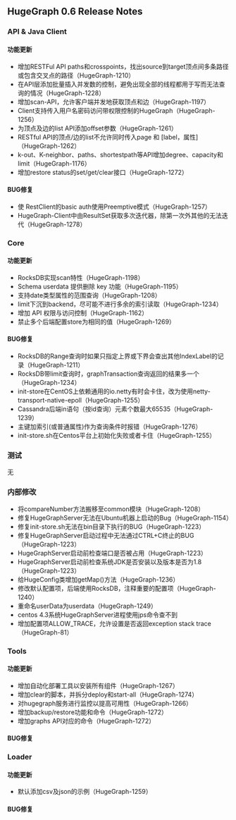 ## HugeGraph 0.6 Release Notes

### API & Java Client

#### 功能更新
- 增加RESTFul API paths和crosspoints，找出source到target顶点间多条路径或包含交叉点的路径（HugeGraph-1210）
- 在API层添加批量插入并发数的控制，避免出现全部的线程都用于写而无法查询的情况（HugeGraph-1228）
- 增加scan-API，允许客户端并发地获取顶点和边（HugeGraph-1197）
- Client支持传入用户名密码访问带权限控制的HugeGraph（HugeGraph-1256）
- 为顶点及边的list API添加offset参数（HugeGraph-1261）
- RESTful API的顶点/边的list不允许同时传入page 和 [label，属性]（HugeGraph-1262）
- k-out、K-neighbor、paths、shortestpath等API增加degree、capacity和limit（HugeGraph-1176）
- 增加restore status的set/get/clear接口（HugeGraph-1272）

#### BUG修复
- 使 RestClient的basic auth使用Preemptive模式（HugeGraph-1257）
- HugeGraph-Client中由ResultSet获取多次迭代器，除第一次外其他的无法迭代（HugeGraph-1278）

### Core

#### 功能更新
- RocksDB实现scan特性（HugeGraph-1198）
- Schema userdata 提供删除 key 功能（HugeGraph-1195）
- 支持date类型属性的范围查询（HugeGraph-1208）
- limit下沉到backend，尽可能不进行多余的索引读取（HugeGraph-1234）
- 增加 API 权限与访问控制（HugeGraph-1162）
- 禁止多个后端配置store为相同的值（HugeGraph-1269）

#### BUG修复
- RocksDB的Range查询时如果只指定上界或下界会查出其他IndexLabel的记录（HugeGraph-1211）
- RocksDB带limit查询时，graphTransaction查询返回的结果多一个（HugeGraph-1234）
- init-store在CentOS上依赖通用的io.netty有时会卡住，改为使用netty-transport-native-epoll（HugeGraph-1255）
- Cassandra后端in语句（按id查询）元素个数最大65535（HugeGraph-1239）
- 主键加索引(或普通属性)作为查询条件时报错（HugeGraph-1276）
- init-store.sh在Centos平台上初始化失败或者卡住（HugeGraph-1255）
 
### 测试
无

### 内部修改
- 将compareNumber方法搬移至common模块（HugeGraph-1208）
- 修复HugeGraphServer无法在Ubuntu机器上启动的Bug（HugeGraph-1154） 
- 修复init-store.sh无法在bin目录下执行的BUG（HugeGraph-1223）
- 修复HugeGraphServer启动过程中无法通过CTRL+C终止的BUG（HugeGraph-1223）
- HugeGraphServer启动前检查端口是否被占用（HugeGraph-1223） 
- HugeGraphServer启动前检查系统JDK是否安装以及版本是否为1.8（HugeGraph-1223）
- 给HugeConfig类增加getMap()方法（HugeGraph-1236）
- 修改默认配置项，后端使用RocksDB，注释重要的配置项（HugeGraph-1240）
- 重命名userData为userdata（HugeGraph-1249）
- centos 4.3系统HugeGraphServer进程使用jps命令查不到
- 增加配置项ALLOW_TRACE，允许设置是否返回exception stack trace（HugeGraph-81）

### Tools
 
#### 功能更新
- 增加自动化部署工具以安装所有组件（HugeGraph-1267）
- 增加clear的脚本，并拆分deploy和start-all（HugeGraph-1274）
- 对hugegraph服务进行监控以提高可用性（HugeGraph-1266）
- 增加backup/restore功能和命令（HugeGraph-1272）
- 增加graphs API对应的命令（HugeGraph-1272）
 
#### BUG修复 

### Loader

#### 功能更新
- 默认添加csv及json的示例（HugeGraph-1259）

#### BUG修复
